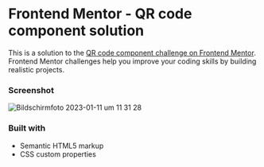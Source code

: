 # Frontend Mentor - QR code component solution

This is a solution to the [QR code component challenge on Frontend Mentor](https://www.frontendmentor.io/challenges/qr-code-component-iux_sIO_H). Frontend Mentor challenges help you improve your coding skills by building realistic projects. 


### Screenshot

![Bildschirmfoto 2023-01-11 um 11 31 28](https://user-images.githubusercontent.com/110911202/212045608-4c801115-b507-414c-a836-ccab94cd050a.png)


### Built with

- Semantic HTML5 markup
- CSS custom properties
